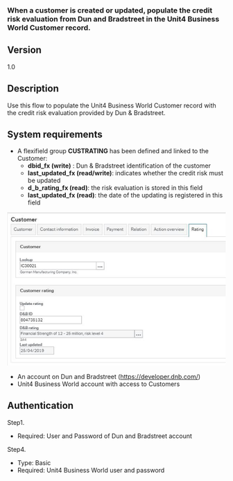 ### When a customer is created or updated, populate the credit risk evaluation from Dun and Bradstreet in the Unit4 Business World Customer record.

## Version
1.0

## Description

Use this flow to populate the Unit4 Business World Customer record with the credit risk evaluation provided by Dun & Bradstreet. 

## System requirements
- A flexifield group **CUSTRATING** has been defined and linked to the Customer:
    * **dbid_fx (write)** : Dun & Bradstreet identification of the customer
    * **last_updated_fx (read/write)**: indicates whether the credit risk must be updated
    * **d_b_rating_fx (read)**: the risk evaluation is stored in this field
    * **last_updated_fx (read)**: the date of the updating is registered in this field
 
![broken image](/docs/images/RatingFlexifield.jpg)
- An account on Dun and Bradstreet (https://developer.dnb.com/)
- Unit4 Business World account with access to Customers

## Authentication

Step1. 
- Required: User and Password of Dun and Bradstreet account

Step4.
- Type: Basic
- Required: Unit4 Business World user and password




